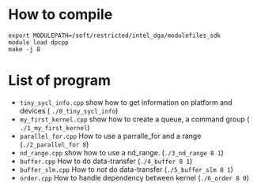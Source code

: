 # How to compile
```
export MODULEPATH=/soft/restricted/intel_dga/modulefiles_sdk
module load dpcpp
make -j 8 
```

# List of program

- `tiny_sycl_info.cpp` show how to get information on platform and devices ( `./0_tiny_sycl_info`)
- `my_first_kernel.cpp`  show how to create a queue, a command group ( `./1_my_first_kernel`)
- `parallel_for.cpp` How to use a parralle\_for and a range (`./2_parallel_for 8`)
- `nd_range.cpp`  show how to use a nd\_range. (`./3_nd_range 8 1`)
- `buffer.cpp`  How to do data-transfer (`./4_buffer 8 1`)
- `buffer_slm.cpp`  How to *not* do data-transfer (`./5_buffer_slm 8 1`)
- `order.cpp`     How to handle dependency between kernel  (`./6_order 8 0`)
